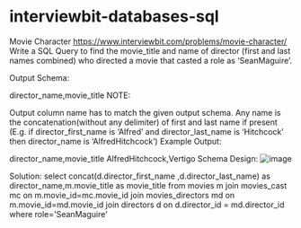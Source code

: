 # interviewbit-databases-sql

Movie Character
https://www.interviewbit.com/problems/movie-character/
Write a SQL Query to find the movie_title and name of director (first and last names combined) who directed a movie that casted a role as ‘SeanMaguire’.

Output Schema:

director_name,movie_title
NOTE:

Output column name has to match the given output schema.
Any name is the concatenation(without any delimiter) of first and last name if present
(E.g. if director_first_name is ‘Alfred’ and director_last_name is ‘Hitchcock’ then director_name is ‘AlfredHitchcock’)
Example Output:

director_name,movie_title
AlfredHitchcock,Vertigo
Schema Design:
![image](https://user-images.githubusercontent.com/4672122/120894295-477ef100-c635-11eb-9b3c-cf24575c4e2e.png)

Solution:
select concat(d.director_first_name ,d.director_last_name) as director_name,m.movie_title as movie_title
from movies m join movies_cast mc
on m.movie_id=mc.movie_id join movies_directors md
on m.movie_id=md.movie_id join directors d
on d.director_id = md.director_id
where role='SeanMaguire'
